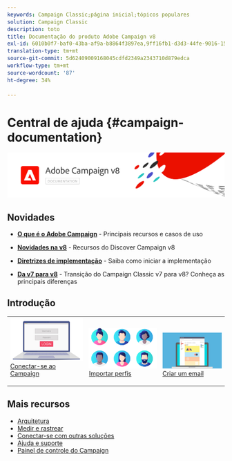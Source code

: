 ```yaml
---
keywords: Campaign Classic;página inicial;tópicos populares
solution: Campaign Classic
description: toto
title: Documentação do produto Adobe Campaign v8
exl-id: 6010b0f7-baf0-43ba-af9a-b8864f3897ea,9ff16fb1-d3d3-44fe-9016-15abffdbc74e
translation-type: tm+mt
source-git-commit: 5d62409009168045cdfd2349a2343710d879edca
workflow-type: tm+mt
source-wordcount: '87'
ht-degree: 34%

---
```


# Central de ajuda {#campaign-documentation}

![](assets/banner-documentationv8.png)

## Novidades

* **[O que é o Adobe Campaign](start/get-started.md)**  - Principais recursos e casos de uso

* **[Novidades na v8](start/whats-new.md)**  - Recursos do Discover Campaign v8

* **[Diretrizes de implementação](start/implement.md)**   - Saiba como iniciar a implementação

* **[Da v7 para v8](start/capability-matrix.md)**  - Transição do Campaign Classic v7 para v8? Conheça as principais diferenças

## Introdução

<table>
<tr>
  <td valign="bottom">
    <a href="start/connect.md">
      <img alt="Connect" src="start/assets/do-not-localize/login.jpeg"/>
    </a>
    <div>
    <a href="start/connect.md">Conectar-se ao Campaign</a>
    </div>
    <br>
  </td>

<td valign="bottom">
      <a href="start/import.md">
       <img alt="Importação" src="start/assets/do-not-localize/profiles.jpeg" />
       </a>
    <div><a href="start/import.md">Importar perfis</a>
    </div>
    <br>
  </td>
  <td valign="bottom">
    <a href="start/create-message.md">
      <img alt="Email" src="start/assets/do-not-localize/email-design.jpeg" />
    </a>
    <div>
    <a href="start/create-message.md">Criar um email</a>
    </div>
    <br>
  </td>
</tr>
</table>

## Mais recursos

* [Arquitetura](dev/architecture.md)
* [Medir e rastrear](start/reporting.md)
* [Conectar-se com outras soluções](connect/integration.md)
* [Ajuda e suporte](start/support.md)
* [Painel de controle do Campaign](https://experienceleague.adobe.com/docs/control-panel/using/control-panel-home.html?lang=pt-BR)
